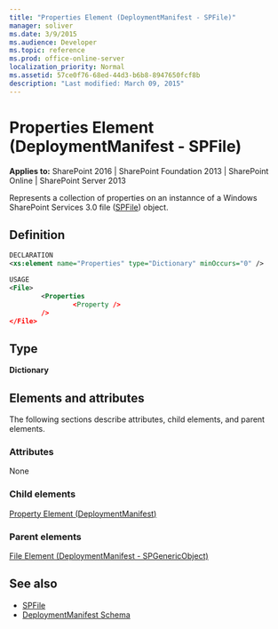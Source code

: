 ```yaml
---
title: "Properties Element (DeploymentManifest - SPFile)"
manager: soliver
ms.date: 3/9/2015
ms.audience: Developer
ms.topic: reference
ms.prod: office-online-server
localization_priority: Normal
ms.assetid: 57ce0f76-68ed-44d3-b6b8-8947650fcf8b
description: "Last modified: March 09, 2015"
---
```


# Properties Element (DeploymentManifest - SPFile)

**Applies to:** SharePoint 2016 | SharePoint Foundation 2013 | SharePoint Online | SharePoint Server 2013 
  
Represents a collection of properties on an instannce of a Windows SharePoint Services 3.0 file ([SPFile](https://msdn.microsoft.com/library/Microsoft.SharePoint.SPFile.aspx)) object. 

## Definition

```XML
DECLARATION
<xs:element name="Properties" type="Dictionary" minOccurs="0" />

USAGE
<File>
        <Properties
                <Property />
        />
</File>

```

## Type

**Dictionary**
  
## Elements and attributes

The following sections describe attributes, child elements, and parent elements.

### Attributes

None
   
### Child elements

[Property Element (DeploymentManifest)](property-element-deploymentmanifest.md)
   
### Parent elements

[File Element (DeploymentManifest - SPGenericObject)](file-element-deploymentmanifestspgenericobject.md)
   
## See also

- [SPFile](https://msdn.microsoft.com/library/Microsoft.SharePoint.SPFile.aspx)
- [DeploymentManifest Schema](deploymentmanifest-schema.md)

